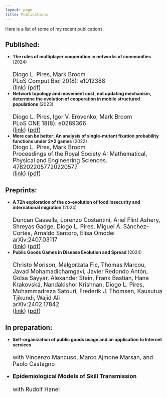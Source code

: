 ```yaml
---
layout: page
title: Publications
---
```



Here is a list of some of my recent publications.

## Published:
* <b>The rules of multiplayer cooperation in networks of communities</b> (2024)
  <br>
  <font size="4">   
  Diogo L. Pires, Mark Broom<br>
  PLoS Comput Biol 20(8): e1012388<br>
  (<a href="https://journals.plos.org/ploscompbiol/article?id=10.1371/journal.pcbi.1012388" target="_blank">link</a>) (<a href="https://journals.plos.org/ploscompbiol/article?id=10.1371/journal.pcbi.1012388" target="_blank">pdf</a>) <br>
  </font> 
   <font size="3">  
  <!--Community organization permeates both social and biological complex systems. To study its interplay with behavior emergence, we model mobile structured populations with multiplayer interactions. We derive general analytical methods for evolutionary dynamics under high home fidelity when populations self-organize into networks of asymptotically isolated communities. In this limit, community organization dominates over the network structure and emerging behavior is independent of network topology. We obtain the rules of multiplayer cooperation in networks of communities for different types of social dilemmas. The success of cooperation is a result of the benefits shared amongst communal cooperators outperforming the benefits reaped by defectors in mixed communities. Under weak selection, cooperation can evolve and be stable for any size (Q) and number (M) of communities if the reward-to-cost ratio (V/K) of public goods is higher than a critical value. Community organization is a solid mechanism for sustaining the evolution of cooperation under public goods dilemmas, particularly when populations are organized into a higher number of smaller communities. Contrary to public goods dilemmas relating to production, the multiplayer Hawk-Dove (HD) dilemma is a commons dilemma focusing on the fair consumption of preexisting resources. This game holds mixed results but tends to favour cooperation under larger communities, highlighting that the two types of social dilemmas might lead to solid differences in the behaviour adopted under community structure.-->
  </font>
* <b>Network topology and movement cost, not updating mechanism, determine the evolution of cooperation in mobile structured populations</b> (2023)
  <br>
  <font size="4">   
  Diogo L. Pires, Igor V. Erovenko, Mark Broom<br>
  PLoS ONE 18(8). e0289366<br>
  (<a href="https://journals.plos.org/plosone/article?id=10.1371/journal.pone.0289366" target="_blank">link</a>) (<a href="https://journals.plos.org/plosone/article?id=10.1371/journal.pone.0289366" target="_blank">pdf</a>) <br>
  </font> 
   <font size="3">  
  <!--Evolutionary models are used to study the self-organisation of collective action, often incorporating population structure due to its ubiquitous presence and long-known impact on emerging phenomena. We investigate the evolution of multiplayer cooperation in mobile structured populations, where individuals move strategically on networks and interact with those they meet in groups of variable size. We find that the evolution of multiplayer cooperation primarily depends on the network topology and movement cost while using different stochastic update rules seldom influences evolutionary outcomes. Cooperation robustly co-evolves with movement on complete networks and structure has a partially detrimental effect on it. These findings contrast an established principle from evolutionary graph theory that cooperation can only emerge under some update rules and if the average degree is lower than the reward-to-cost ratio and the network far from complete. We find that group-dependent movement erases the locality of interactions, suppresses the impact of evolutionary structural viscosity on the fitness of individuals, and leads to assortative behaviour that is much more powerful than viscosity in promoting cooperation. We analyse the differences remaining between update rules through a comparison of evolutionary outcomes and fixation probabilities.-->
  </font> 
* <b>More can be better: An analysis of single-mutant fixation probability functions under 2×2 games</b> (2022)
  <br>
  <font size="4"> 
  Diogo L. Pires, Mark Broom<br>
  Proceedings of the Royal Society A: Mathematical, Physical and Engineering Sciences. 4782022057720220577<br>
  (<a href="https://royalsocietypublishing.org/doi/full/10.1098/rspa.2022.0577" target="_blank">link</a>) (<a href="https://royalsocietypublishing.org/eprint/VWSNTSCYIIAXFAFT2HJ3/full" target="_blank">pdf</a>) <br>
  </font> 
   <font size="3">
  <!--Evolutionary game theory has proved to be a powerful tool to probe the self-organization of collective behaviour by considering frequency-dependent fitness in evolutionary processes. It has shown that the stability of a strategy depends not only on the payoffs received after each encounter but also on the population’s size. Here, we study 2×2 games in well-mixed finite populations by analyzing the fixation probabilities of single mutants as functions of population size. We proved that nine of the 24 possible games always lead to monotonically decreasing functions, similarly to fixed fitness scenarios. However, fixation functions showed increasing regions under 12 distinct anti-coordination, coordination and dominance games. Perhaps counter-intuitively, this establishes that single-mutant strategies often benefit from being in larger populations. Fixation functions that increase from a global minimum to a positive asymptotic value are pervasive but may have been easily concealed by the weak selection limit. We obtained sufficient conditions to observe fixation increasing for small populations and three distinct ways this can occur. Finally, we describe fixation functions with the increasing regions bounded by two extremes under intermediate population sizes. We associate their occurrence with transitions from having one global extreme to other shapes.-->
  </font> 

## Preprints:
* <b>A 72h exploration of the co-evolution of food insecurity and international migration</b> (2024)
  <br>
  <font size="4">   
  Duncan Cassells, Lorenzo Costantini, Ariel Flint Ashery, Shreyas Gadge, Diogo L. Pires, Miguel Á. Sánchez-Cortés, Arnaldo Santoro, Elisa Omodei<br>
  arXiv:2407.03117 <br>
  (<a href="https://arxiv.org/abs/2407.03117" target="_blank">link</a>) (<a href="https://arxiv.org/abs/2407.03117.pdf" target="_blank">pdf</a>) <br>
  </font> 
   <font size="3">  
  <!--Food insecurity, defined as the lack of physical or economic access to safe, nutritious and sufficient food, remains one of the main challenges of the 2030 Agenda for Sustainable Development. Food insecurity is a complex phenomenon, resulting from the interplay of environmental, socio-demographic, and political events. Previous work has investigated the nexus between climate change, conflict, migration and food security at the household level, however these relations are still largely unexplored at national scales. In this context, during the Complexity72h workshop, held at the Universidad Carlos III de Madrid in June 2024, we explored the co-evolution of international migration flows and food insecurity at the national scale, accounting for remittances, as well as for changes in the economic, conflict, and climate situation. To this aim, we gathered data from several publicly available sources (Food and Agriculture Organization, World Bank, and UN Department of Economic and Social Affairs) and analyzed the association between food insecurity and migration, migration and remittances, and remittances and food insecurity. We then propose a framework linking together these associations to model the co-evolution of food insecurity and international migrations.-->
  </font> 
* <b>Public Goods Games in Disease Evolution and Spread</b> (2024)
  <br>
  <font size="4">   
  Christo Morison, Małgorzata Fic, Thomas Marcou, Javad Mohamadichamgavi, Javier Redondo Antón, Golsa Sayyar, Alexander Stein, Frank Bastian, Hana Krakovská, Nandakishor Krishnan, Diogo L. Pires, Mohammadreza Satouri, Frederik J. Thomsen, Kausutua Tjikundi, Wajid Ali<br>
  arXiv:2402.17842 <br>
  (<a href="https://arxiv.org/abs/2402.17842" target="_blank">link</a>) (<a href="https://arxiv.org/pdf/2402.17842.pdf" target="_blank">pdf</a>) <br>
  </font> 
   <font size="3">  
  <!--Cooperation arises in nature at every scale, from within cells to entire ecosystems. In the framework of evolutionary game theory, public goods games (PGGs) are used to analyse scenarios where individuals can cooperate or defect, and can predict when and how these behaviours emerge. However, too few examples motivate the transferal of knowledge from one application of PGGs to another. Here, we focus on PGGs arising in disease modelling of cancer evolution and the spread of infectious diseases. We use these two systems as case studies for the development of the theory and applications of PGGs, which we succinctly review and compare. We also posit that applications of evolutionary game theory to decision-making in cancer, such as interactions between a clinician and a tumour, can learn from the PGGs studied in epidemiology, where cooperative behaviours such as quarantine and vaccination compliance have been more thoroughly investigated. Furthermore, instances of cellular-level cooperation observed in cancers point to a corresponding area of potential interest for modellers of other diseases, be they viral, bacterial or otherwise. We aim to demonstrate the breadth of applicability of PGGs in disease modelling while providing a starting point for those interested in quantifying cooperation arising in healthcare.-->
  </font> 

## In preparation:


* <b>Self-organization of public goods usage and an application to Internet services</b>
  <br>
  <font size="4">   
  with Vincenzo Mancuso, Marco Ajmone Marsan, and Paolo Castagno<br>

* <b>Epidemiological Models of Skill Transmission</b>
  <br>
  <font size="4">   
  with Rudolf Hanel<br>



